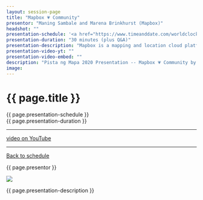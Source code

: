```yaml
---
layout: session-page
title: "Mapbox 💗 Community"
presentor: "Maning Sambale and Marena Brinkhurst (Mapbox)"
headshot: ""
presentation-schedule: '<a href="https://www.timeanddate.com/worldclock/fixedtime.html?iso=2020-11-20T06:00:00Z">20 Nov 2020, 14:00 UTC+8</a>'
presentation-duration: "30 minutes (plus Q&A)"
presentation-description: "Mapbox is a mapping and location cloud platform for developers. The Mapbox Community team exists to support individuals and organizations using these tools for positive impact. This talk will share about Mapbox Community team's collaboration with partners globally that are building solutions to support positive impact across the world."
presentation-video-yt: ""
presentation-video-embed: ""
description: "Pista ng Mapa 2020 Presentation -- Mapbox 💗 Community by Maning Sambale and Marena Brinkhurst (Mapbox)"
image:
---
```


<h1 class="color-pnm-blue">{{ page.title }}</h1>
<div class="row my-4">
<section class="col-lg-3">
<p class="small">{{ page.presentation-schedule }}<br>
{{ page.presentation-duration }}
</p>
<hr>
<p class="small">
<a href="{{ page.presentation-video-yt }}">video on YouTube</a>
</p>
<hr>
<p class="small"><a href="{{ site.baseurl }}/programme/">Back to schedule</a>
</p>
</section>
<section class="col-lg-9">
<p>{{ page.presentor }}</p>
<img class="img-fluid border border-primary rounded p-2" src="{{ site.baseurl }}/assets/img/site/WFH_Feels_full_bg.png">
<!-- <div class="embed-responsive embed-responsive-16by9">
<embed class="mb-4 embed-responsive-item" src="{{ page.presentation-video-embed }}"> 
</div> -->
<p class="mt-4">{{ page.presentation-description }}
</p>
</section>
</div>